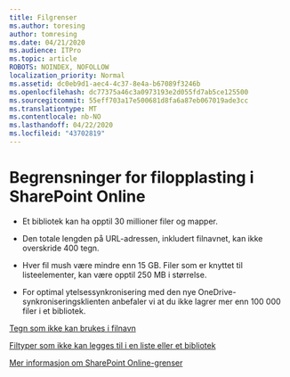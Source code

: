 ```yaml
---
title: Filgrenser
ms.author: toresing
author: tomresing
ms.date: 04/21/2020
ms.audience: ITPro
ms.topic: article
ROBOTS: NOINDEX, NOFOLLOW
localization_priority: Normal
ms.assetid: dc0eb9d1-aec4-4c37-8e4a-b67089f3246b
ms.openlocfilehash: dc77375a46c3a0973193e2d055fd7ab5ce125500
ms.sourcegitcommit: 55eff703a17e500681d8fa6a87eb067019ade3cc
ms.translationtype: MT
ms.contentlocale: nb-NO
ms.lasthandoff: 04/22/2020
ms.locfileid: "43702819"
---
```

# <a name="file-upload-limits-in-sharepoint-online"></a>Begrensninger for filopplasting i SharePoint Online

- Et bibliotek kan ha opptil 30 millioner filer og mapper.
    
- Den totale lengden på URL-adressen, inkludert filnavnet, kan ikke overskride 400 tegn.
    
- Hver fil mush være mindre enn 15 GB. Filer som er knyttet til listeelementer, kan være opptil 250 MB i størrelse.
    
- For optimal ytelsessynkronisering med den nye OneDrive-synkroniseringsklienten anbefaler vi at du ikke lagrer mer enn 100 000 filer i et bibliotek. 
    
[Tegn som ikke kan brukes i filnavn](https://go.microsoft.com/fwlink/?linkid=866430)
  
[Filtyper som ikke kan legges til i en liste eller et bibliotek](https://go.microsoft.com/fwlink/?linkid=273757)
  
[Mer informasjon om SharePoint Online-grenser](https://go.microsoft.com/fwlink/?linkid=271273)
  

